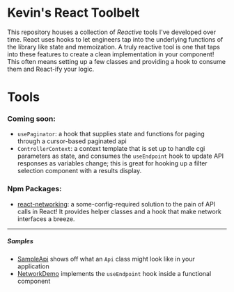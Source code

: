 # Kevin's React Toolbelt

This repository houses a collection of _Reactive_ tools I've developed over time. React uses hooks
to let engineers tap into the underlying functions of the library like state and memoization.
A truly reactive tool is one that taps into these features to create a clean implementation in your
component! This often means setting up a few classes and providing a hook to consume them and
React-ify your logic.

# Tools

### Coming soon:
- `usePaginator`: a hook that supplies state and functions for paging through a cursor-based paginated
api
- `ControllerContext`: a context template that is set up to handle cgi parameters as state, and consumes
the `useEndpoint` hook to update API responses as variables change; this is great for hooking up a filter
selection component with a results display.

### Npm Packages:
- [react-networking](/src/network): a some-config-required solution to the pain of API calls in React! It
provides helper classes and a hook that make network interfaces a breeze.

---

##### Samples
- [SampleApi](/src/network/_sample/SampleApi.ts) shows off what an `Api` class might look like in your application
- [NetworkDemo](/src/network/_demo/NetworkDemo.tsx) implements the `useEndpoint` hook inside a functional component
